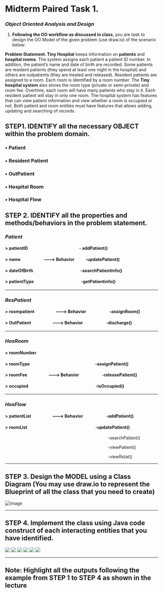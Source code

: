 
# Midterm Paired Task 1.
### ***Object Oriented Analysis and Design***

1.	**Following the OO workflow as discussed in class**, you are task to design the OO Model of the given problem (use draw.io) of the scenario below:

**Problem Statement. Tiny Hospital** keeps information on **patients** and **hospital rooms**. The system assigns each patient a patient ID number. In addition, the patient’s name and date of birth are recorded. Some patients are resident patients (they spend at least one night in the hospital) and others are outpatients (they are treated and released). Resident patients are assigned to a room. Each room is identified by a room number. The **Tiny hospital system** also stores the room type (private or semi-private) and room fee. Overtime, each room will have many patients who stay in it. Each resident patient will stay in only one room. The hospital system has features that can view patient information and view whether a room is occupied or not. Both patient and room entities must have features that allows adding, updating and searching of records.

## **STEP1. IDENTIFY** all the necessary **OBJECT** within the problem domain.

### •	Patient
### •	Resident Patient
### • OutPatient
### •	Hospital Room
### •	Hospital Flow

## **STEP 2. IDENTIFY all the properties and methods/behaviors in the problem statement.**

### ***Patient***
  #### > patientID &nbsp; &nbsp; &nbsp; &nbsp; &nbsp; &nbsp; &nbsp; &nbsp; &nbsp; &nbsp; &nbsp; &nbsp; &nbsp; &nbsp; &nbsp; &nbsp; &nbsp; &nbsp; &nbsp; &nbsp; &nbsp; &nbsp; &nbsp; &nbsp; &nbsp; - addPatient()
  #### > name &nbsp; &nbsp; &nbsp; &nbsp; &nbsp; &nbsp; &nbsp; &nbsp; &nbsp; &nbsp; &nbsp;  --->  Behavior &nbsp; &nbsp; &nbsp; &nbsp; &nbsp;  -updatePatient()
  #### > dateOfBirth  &nbsp; &nbsp; &nbsp; &nbsp; &nbsp; &nbsp; &nbsp; &nbsp; &nbsp; &nbsp; &nbsp; &nbsp; &nbsp; &nbsp; &nbsp; &nbsp; &nbsp; &nbsp; &nbsp; &nbsp; &nbsp; &nbsp; &nbsp; -searchPatientinfo()
  #### > patientType &nbsp; &nbsp; &nbsp; &nbsp; &nbsp; &nbsp; &nbsp; &nbsp; &nbsp; &nbsp; &nbsp; &nbsp; &nbsp; &nbsp; &nbsp; &nbsp; &nbsp; &nbsp; &nbsp; &nbsp; &nbsp; &nbsp; &nbsp; -getPatientinfo()
---

 ### ***ResPatient***
#### > roompatient &nbsp; &nbsp; &nbsp; &nbsp; &nbsp; &nbsp; &nbsp; &nbsp; &nbsp; &nbsp; ---> Behavior &nbsp; &nbsp; &nbsp; &nbsp; &nbsp; &nbsp; &nbsp; &nbsp; &nbsp; &nbsp; &nbsp; -assignRoom()


#### > OutPatient &nbsp; &nbsp; &nbsp; &nbsp; &nbsp; &nbsp; &nbsp; &nbsp; &nbsp; &nbsp; ---> Behavior &nbsp; &nbsp; &nbsp; &nbsp; &nbsp; &nbsp; &nbsp; &nbsp; &nbsp; &nbsp; &nbsp; -discharge()
---

### ***HosRoom***
#### > roomNumber
#### > roomType &nbsp; &nbsp; &nbsp; &nbsp; &nbsp; &nbsp; &nbsp; &nbsp; &nbsp; &nbsp; &nbsp; &nbsp; &nbsp; &nbsp; &nbsp; &nbsp; &nbsp; &nbsp; &nbsp; &nbsp; &nbsp; &nbsp; &nbsp; &nbsp; &nbsp; &nbsp; &nbsp; &nbsp; &nbsp; &nbsp; &nbsp; &nbsp; -assignPatient()
#### > roomFee &nbsp; &nbsp; &nbsp; &nbsp; &nbsp; &nbsp; &nbsp; &nbsp; &nbsp; &nbsp; ---> Behavior &nbsp; &nbsp; &nbsp; &nbsp; &nbsp; &nbsp; &nbsp; &nbsp; &nbsp; &nbsp; &nbsp; -releasePatient()
#### > occupied &nbsp; &nbsp; &nbsp; &nbsp; &nbsp; &nbsp; &nbsp; &nbsp; &nbsp; &nbsp; &nbsp; &nbsp; &nbsp; &nbsp; &nbsp; &nbsp; &nbsp; &nbsp; &nbsp; &nbsp; &nbsp; &nbsp; &nbsp; &nbsp; &nbsp; &nbsp; &nbsp; &nbsp; &nbsp; &nbsp; &nbsp; &nbsp; &nbsp; -isOccupied()
---

### ***HosFlow***

#### > patientList &nbsp; &nbsp; &nbsp; &nbsp; &nbsp; &nbsp; &nbsp; &nbsp; &nbsp; &nbsp; ---> Behavior &nbsp; &nbsp; &nbsp; &nbsp; &nbsp; &nbsp; &nbsp; &nbsp; &nbsp; &nbsp; &nbsp; -addPatient()
#### > roomList &nbsp; &nbsp; &nbsp; &nbsp; &nbsp; &nbsp; &nbsp; &nbsp;  &nbsp;&nbsp; &nbsp; &nbsp; &nbsp; &nbsp; &nbsp; &nbsp; &nbsp; &nbsp; &nbsp; &nbsp; &nbsp; &nbsp; &nbsp; &nbsp; &nbsp; &nbsp; &nbsp; &nbsp; &nbsp; &nbsp; &nbsp; &nbsp; &nbsp; &nbsp; -updatePatient()
 &nbsp; &nbsp; &nbsp; &nbsp; &nbsp; &nbsp; &nbsp; &nbsp; &nbsp; &nbsp; &nbsp; &nbsp; &nbsp; &nbsp; &nbsp; &nbsp; &nbsp; &nbsp; &nbsp; &nbsp; &nbsp; &nbsp; &nbsp; &nbsp; &nbsp; &nbsp; &nbsp; &nbsp; &nbsp; &nbsp; &nbsp; &nbsp; &nbsp; &nbsp; &nbsp; &nbsp; &nbsp; &nbsp; &nbsp; &nbsp; &nbsp; &nbsp; &nbsp; -searchPatient()

 &nbsp; &nbsp; &nbsp; &nbsp; &nbsp; &nbsp; &nbsp; &nbsp; &nbsp; &nbsp; &nbsp; &nbsp; &nbsp; &nbsp; &nbsp; &nbsp; &nbsp; &nbsp; &nbsp; &nbsp; &nbsp; &nbsp; &nbsp; &nbsp; &nbsp; &nbsp; &nbsp; &nbsp; &nbsp; &nbsp; &nbsp; &nbsp; &nbsp; &nbsp; &nbsp; &nbsp; &nbsp; &nbsp; &nbsp; &nbsp; &nbsp; &nbsp; &nbsp; -viewPatient()

 &nbsp; &nbsp; &nbsp; &nbsp; &nbsp; &nbsp; &nbsp; &nbsp; &nbsp; &nbsp; &nbsp; &nbsp; &nbsp; &nbsp; &nbsp; &nbsp; &nbsp; &nbsp; &nbsp; &nbsp; &nbsp; &nbsp; &nbsp; &nbsp; &nbsp; &nbsp; &nbsp; &nbsp; &nbsp; &nbsp; &nbsp; &nbsp; &nbsp; &nbsp; &nbsp; &nbsp; &nbsp; &nbsp; &nbsp; &nbsp; &nbsp; &nbsp; &nbsp; -viewRstat()
 
---
## **STEP 3. Design the MODEL using a Class Diagram** (You may use draw.io to represent the Blueprint of all the class that you need to create)
<img alt="image" src="https://github.com/Bulanadi-MarkLorence-04/7OOP-Lab-Task/blob/main/MIDTERM%20ACT%201/Image/Class%20Diagram%201.png?raw=true" />

---
## **STEP 4. Implement the class using Java code** construct of each interacting entities that you have identified.

<img  src="https://github.com/Bulanadi-MarkLorence-04/7OOP-Lab-Task/blob/main/MIDTERM%20ACT%201/Image/Methods/Patient%20Method.png?raw=true" >
<img  src="https://github.com/Bulanadi-MarkLorence-04/7OOP-Lab-Task/blob/main/MIDTERM%20ACT%201/Image/Methods/Patient%20Method%202.png?raw=true" >
<img  src="https://github.com/Bulanadi-MarkLorence-04/7OOP-Lab-Task/blob/main/MIDTERM%20ACT%201/Image/Methods/Patient%20Method%203.png?raw=true" >
<img  src="https://github.com/Bulanadi-MarkLorence-04/7OOP-Lab-Task/blob/main/MIDTERM%20ACT%201/Image/Methods/HosRoom%20Method.png?raw=true" >
<img  src="https://github.com/Bulanadi-MarkLorence-04/7OOP-Lab-Task/blob/main/MIDTERM%20ACT%201/Image/Methods/Hospital%20Flow%20Method.png?raw=true" >
<img  src="https://github.com/Bulanadi-MarkLorence-04/7OOP-Lab-Task/blob/main/MIDTERM%20ACT%201/Image/Methods/Main%20Method.png?raw=true" >

---
## **Note: Highlight all the outputs following the example from STEP 1 to STEP 4 as shown in the lecture**


